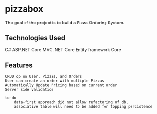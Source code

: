 # pizzabox

The goal of the project is to build a Pizza Ordering System.

## Technologies Used
C#
ASP.NET Core MVC
.NET Core
Entity framework Core

## Features
    CRUD op on User, Pizzas, and Orders
    User can create an order with multiple Pizzas
    Automatically Update Pricing based on current order
    Server side validation
    
    to-do
        data-first approach did not allow refactoring of db, 
        associative table will need to be added for topping percistence
